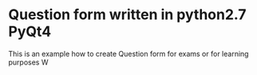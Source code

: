 # Question form written in python2.7 PyQt4

This is an example how to create Question form for exams or for learning purposes
W
